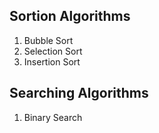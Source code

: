 ## Sortion Algorithms
1. Bubble Sort
2. Selection Sort
3. Insertion Sort


## Searching Algorithms
1. Binary Search